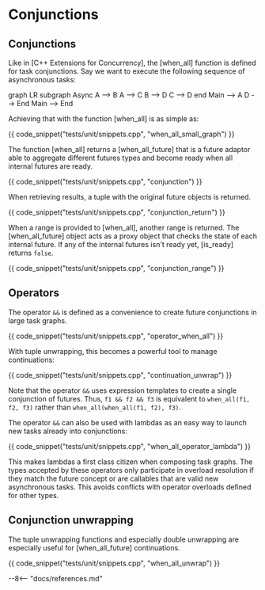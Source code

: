 # Conjunctions

## Conjunctions

Like in [C++ Extensions for Concurrency], the [when_all] function is defined for task conjunctions. Say we want to
execute the following sequence of asynchronous tasks:

<div class="mermaid">
graph LR
subgraph Async
A --> B
A --> C
B --> D
C --> D
end
Main --> A
D --> End
Main --> End
</div>

Achieving that with the function [when_all] is as simple as:

{{ code_snippet("tests/unit/snippets.cpp", "when_all_small_graph") }}

The function [when_all] returns a [when_all_future] that is a future adaptor able to aggregate different futures types
and become ready when all internal futures are ready.

{{ code_snippet("tests/unit/snippets.cpp", "conjunction") }}

When retrieving results, a tuple with the original future objects is returned.

{{ code_snippet("tests/unit/snippets.cpp", "conjunction_return") }}

When a range is provided to [when_all], another range is returned. The [when_all_future] object acts as a proxy object
that checks the state of each internal future. If any of the internal futures isn't ready yet, [is_ready]
returns `false`.

{{ code_snippet("tests/unit/snippets.cpp", "conjunction_range") }}

## Operators

The operator `&&` is defined as a convenience to create future conjunctions in large task graphs.

{{ code_snippet("tests/unit/snippets.cpp", "operator_when_all") }}

With tuple unwrapping, this becomes a powerful tool to manage continuations:

{{ code_snippet("tests/unit/snippets.cpp", "continuation_unwrap") }}

Note that the operator `&&` uses expression templates to create a single conjunction of futures. Thus, `f1 && f2 && f3`
is equivalent to `when_all(f1, f2, f3)` rather than `when_all(when_all(f1, f2), f3)`.

The operator `&&` can also be used with lambdas as an easy way to launch new tasks already into conjunctions:

{{ code_snippet("tests/unit/snippets.cpp", "when_all_operator_lambda") }}

This makes lambdas a first class citizen when composing task graphs. The types accepted by these operators only
participate in overload resolution if they match the future concept or are callables that are valid new asynchronous
tasks. This avoids conflicts with operator overloads defined for other types.

## Conjunction unwrapping

The tuple unwrapping functions and especially double unwrapping are especially useful for [when_all_future]
continuations.

{{ code_snippet("tests/unit/snippets.cpp", "when_all_unwrap") }}

--8<-- "docs/references.md"